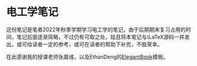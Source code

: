 # 电工学笔记

这份笔记是笔者2022年秋季学期学习电工学的笔记，由于后期期末复习占用的时间，笔记后面逐渐简略，不过仍有可取之处，姑且将本笔记与\LaTeX源码一并发出，或可给读者一定的参考，或可在读者的帮助下补完，不胜荣幸。

在此感谢我的授课老师张晨彧，以及EthanDeng的[ElegantBook](https://github.com/ElegantLaTeX/ElegantBook)模板。

